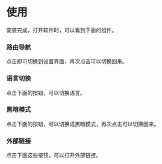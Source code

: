 # 使用
安装完成，打开软件时，可以看到下面的组件。

### 路由导航
点击即可切换到设置界面，再次点击可以切换回来。
<NavigationButton />

### 语言切换
点击下面的按钮，可以切换语言。
<TranslationButton />

### 黑暗模式
点击下面的按钮，可以切换成黑暗模式，再次点击可以切换回来。
<DarkModeButton />

### 外部链接
点击下面这些按钮，可以打开外部链接。
<ExternalLinkButton />